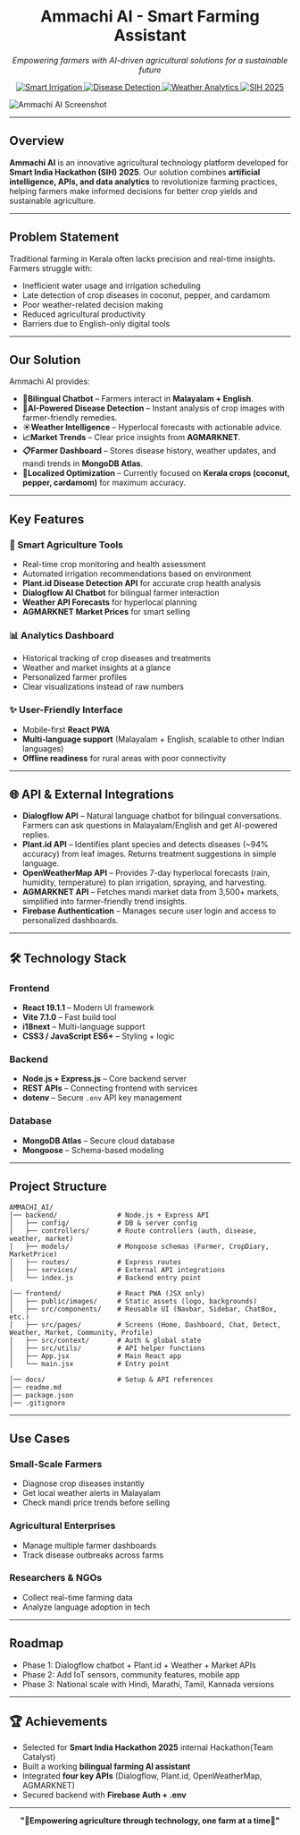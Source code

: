 <h1 align="center">Ammachi AI - Smart Farming Assistant</h1>
<p align="center"><em>Empowering farmers with AI-driven agricultural solutions for a sustainable future</em></p>

<p align="center">
  <a href="https://github.com/Siddhantshukla1657/ammachi_ai">
    <img src="https://img.shields.io/badge/Smart-Irrigation-green?style=for-the-badge" alt="Smart Irrigation" />
  </a>
  <a href="https://github.com/Siddhantshukla1657/ammachi_ai">
    <img src="https://img.shields.io/badge/Disease-Detection-orange?style=for-the-badge" alt="Disease Detection" />
  </a>
  <a href="https://github.com/Siddhantshukla1657/ammachi_ai">
    <img src="https://img.shields.io/badge/Weather-Analytics-blue?style=for-the-badge" alt="Weather Analytics" />
  </a>
  <a href="https://github.com/Siddhantshukla1657/ammachi_ai">
    <img src="https://img.shields.io/badge/SIH-2025-red?style=for-the-badge" alt="SIH 2025" />
  </a>
</p>

  <img align="center" alt="Ammachi AI Screenshot" src="https://github.com/user-attachments/assets/85033329-6ff0-40f2-85ee-361aa0cb7058" />

---

## Overview
**Ammachi AI** is an innovative agricultural technology platform developed for **Smart India Hackathon (SIH) 2025**. Our solution combines **artificial intelligence, APIs, and data analytics** to revolutionize farming practices, helping farmers make informed decisions for better crop yields and sustainable agriculture.  

---

## Problem Statement
Traditional farming in Kerala often lacks precision and real-time insights. Farmers struggle with:
- Inefficient water usage and irrigation scheduling
- Late detection of crop diseases in coconut, pepper, and cardamom
- Poor weather-related decision making
- Reduced agricultural productivity
- Barriers due to English-only digital tools

---

## Our Solution
Ammachi AI provides:  
- **💬Bilingual Chatbot** – Farmers interact in **Malayalam + English**.
- **🌿AI-Powered Disease Detection** – Instant analysis of crop images with farmer-friendly remedies.
- **☀️Weather Intelligence** – Hyperlocal forecasts with actionable advice.
- **📈Market Trends** – Clear price insights from **AGMARKNET**.
- **📋Farmer Dashboard** – Stores disease history, weather updates, and mandi trends in **MongoDB Atlas**.
- **🌴Localized Optimization** – Currently focused on **Kerala crops (coconut, pepper, cardamom)** for maximum accuracy.

---

## Key Features

### 🌱 Smart Agriculture Tools
- Real-time crop monitoring and health assessment  
- Automated irrigation recommendations based on environment  
- **Plant.id Disease Detection API** for accurate crop health analysis  
- **Dialogflow AI Chatbot** for bilingual farmer interaction  
- **Weather API Forecasts** for hyperlocal planning  
- **AGMARKNET Market Prices** for smart selling  

### 📊 Analytics Dashboard
- Historical tracking of crop diseases and treatments  
- Weather and market insights at a glance  
- Personalized farmer profiles  
- Clear visualizations instead of raw numbers  

### ✨ User-Friendly Interface
- Mobile-first **React PWA**  
- **Multi-language support** (Malayalam + English, scalable to other Indian languages)  
- **Offline readiness** for rural areas with poor connectivity  

---

## 🌐 API & External Integrations

- **Dialogflow API** – Natural language chatbot for bilingual conversations. Farmers can ask questions in Malayalam/English and get AI-powered replies.  
- **Plant.id API** – Identifies plant species and detects diseases (~94% accuracy) from leaf images. Returns treatment suggestions in simple language.  
- **OpenWeatherMap API** – Provides 7-day hyperlocal forecasts (rain, humidity, temperature) to plan irrigation, spraying, and harvesting.  
- **AGMARKNET API** – Fetches mandi market data from 3,500+ markets, simplified into farmer-friendly trend insights.  
- **Firebase Authentication** – Manages secure user login and access to personalized dashboards.  

---

## 🛠️ Technology Stack

### Frontend
- **React 19.1.1** – Modern UI framework  
- **Vite 7.1.0** – Fast build tool  
- **i18next** – Multi-language support  
- **CSS3 / JavaScript ES6+** – Styling + logic  

### Backend
- **Node.js + Express.js** – Core backend server  
- **REST APIs** – Connecting frontend with services  
- **dotenv** – Secure `.env` API key management  

### Database
- **MongoDB Atlas** – Secure cloud database  
- **Mongoose** – Schema-based modeling  

---

## Project Structure

```
AMMACHI_AI/
│── backend/               # Node.js + Express API
│   ├── config/            # DB & server config
│   ├── controllers/       # Route controllers (auth, disease, weather, market)
│   ├── models/            # Mongoose schemas (Farmer, CropDiary, MarketPrice)
│   ├── routes/            # Express routes
│   ├── services/          # External API integrations
│   └── index.js           # Backend entry point

│── frontend/              # React PWA (JSX only)
│   ├── public/images/     # Static assets (logo, backgrounds)
│   ├── src/components/    # Reusable UI (Navbar, Sidebar, ChatBox, etc.)
│   ├── src/pages/         # Screens (Home, Dashboard, Chat, Detect, Weather, Market, Community, Profile)
│   ├── src/context/       # Auth & global state
│   ├── src/utils/         # API helper functions
│   ├── App.jsx            # Main React app
│   └── main.jsx           # Entry point

│── docs/                  # Setup & API references
│── readme.md
│── package.json
│── .gitignore             
```

---

## Use Cases

### Small-Scale Farmers
- Diagnose crop diseases instantly  
- Get local weather alerts in Malayalam  
- Check mandi price trends before selling  

### Agricultural Enterprises
- Manage multiple farmer dashboards  
- Track disease outbreaks across farms  

### Researchers & NGOs
- Collect real-time farming data  
- Analyze language adoption in tech  

---

## Roadmap

- Phase 1: Dialogflow chatbot + Plant.id + Weather + Market APIs  
- Phase 2: Add IoT sensors, community features, mobile app  
- Phase 3: National scale with Hindi, Marathi, Tamil, Kannada versions  

---

## 🏆 Achievements
- Selected for **Smart India Hackathon 2025** internal Hackathon(Team Catalyst)  
- Built a working **bilingual farming AI assistant**  
- Integrated **four key APIs** (Dialogflow, Plant.id, OpenWeatherMap, AGMARKNET)  
- Secured backend with **Firebase Auth + .env**  

---

<div align="center">
 
**"🌾Empowering agriculture through technology, one farm at a time🌾"**  

</div>
